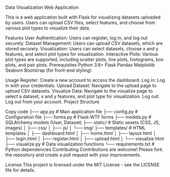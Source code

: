 Data Visualization Web Application

This is a web application built with Flask for visualizing datasets uploaded by users. Users can upload CSV files, select features, and choose from various plot types to visualize their data.

Features
User Authentication: Users can register, log in, and log out securely.
Dataset Management: Users can upload CSV datasets, which are stored securely.
Visualization: Users can select datasets, choose x and y features, and select plot types for visualization.
Interactive Plots: Various plot types are supported, including scatter plots, line plots, histograms, box plots, and pair plots.
Prerequisites
Python 3.6+
Flask
Pandas
Matplotlib
Seaborn
Bootstrap (for front-end styling)

Usage
Register: Create a new account to access the dashboard.
Log in: Log in with your credentials.
Upload Dataset: Navigate to the upload page to upload CSV datasets.
Visualize Data: Navigate to the visualize page to select a dataset, x and y features, and plot type for visualization.
Log out: Log out from your account.
Project Structure

Copy code
├── app.py                    # Main application file
├── config.py                 # Configuration file
├── forms.py                  # Flask-WTF forms
├── models.py                 # SQLAlchemy models (User, Dataset)
├── static/                   # Static assets (CSS, JS, images)
│   ├── css/
│   ├── js/
│   └── img/
├── templates/                # HTML templates
│   ├── dashboard.html
│   ├── home.html
│   ├── layout.html
│   ├── login.html
│   ├── register.html
│   ├── upload.html
│   └── visualize.html
├── visualize.py              # Data visualization functions
└── requirements.txt          # Python dependencies
Contributing
Contributions are welcome! Please fork the repository and create a pull request with your improvements.

License
This project is licensed under the MIT License - see the LICENSE file for details.
